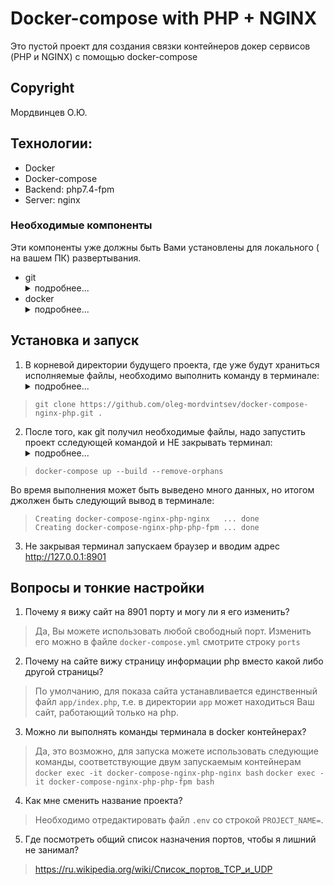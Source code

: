 # Docker-compose with PHP + NGINX
Это пустой проект для создания связки контейнеров докер сервисов (PHP и NGINX) с помощью docker-compose

## Copyright
Мордвинцев О.Ю.  

## Технологии:
- Docker
- Docker-compose
- Backend: php7.4-fpm
- Server: nginx

### Необходимые компоненты
Эти компоненты уже должны быть Вами установлены для локального ( на вашем ПК) развертывания.
- git <details>
        <summary>подробнее...</summary>
        Необходим для клонирования репозитория, хотя вы можете и скачать архивом.<br/>
        Для Windows git доступен тут https://git-scm.com/<br/>
        Для Linux от root выполнить установку. Для Debian подобных (Ubuntu) `apt install git` 
        или Для Red Hat подобных (CentOS) `yum install git`<br/>
        Если Вы не root, то попробуйте команду `sudo -i`, которая поможет выполнить команды Выше от root.
    </details>
- docker <details>
        <summary>подробнее...</summary>
        Для создания контейнеров с нужными сервисами. Сразу содержит и docker-compose, т.е. отдельно установки 
        не требует.<br/>
        Для Windows docker доступен тут https://www.docker.com/<br/>
        Для Linux от root выполнить установку. Для Debian подобных (Ubuntu) `apt install docker`
        или Для Red Hat подобных (CentOS) `yum install docker`<br/>
        Если Вы не root, то попробуйте команду `sudo -i`, которая поможет выполнить команды Выше от root.<br/>
        Так же стоит обратить внимание на инструкцию по установке https://losst.ru/ustanovka-docker-na-ubuntu-16-04
    </details>


## Установка и запуск
1) В корневой директории будущего проекта, где уже будут храниться исполняемые файлы, необходимо выполнить команду в терминале:
    <details>
        <summary>подробнее...</summary>
        - Если Вы в Windows, и устанавливали git по вышеуказанной ссылке со значениями по умолчанию, 
        то в любой директории проводника в контекстном меню есть пункт "Git BASH Here".<br/>
        - Если Вы в Windows, то можете в проводнике перейти в нужную директорию, зажать Shift и правую кнопку мыши, 
        где в контекстном меню будет пункт "Открыть окно CMD здесь" или "Открыть окно PowerShell здесь".<br/>
        - Если Вы в Linux, то, скорее всего, Вы знаете, что делать, используйте команду "cd" в терминале для перехода 
        в директорию Вашего нового проекта.<br/>
        - Обратите внимание на точку в конце, она означает, что файлы скачаются в директорию, из которой
        выполняется команда. Если Вы находитесь в директории проекта, но хотите установить в под директорию,
        то используйте вместо точки название/путь до вложенной директории, к примеру:<br/>
        `git clone https://github.com/oleg-mordvintsev/docker-compose-nginx-php.git directoryInner/directory`
    </details>
    
>`git clone https://github.com/oleg-mordvintsev/docker-compose-nginx-php.git .`  

2) После того, как git получил необходимые файлы, надо запустить проект сследующей командой и НЕ закрывать терминал:
    <details>
        <summary>подробнее...</summary>
        - up - Создать и запустить контейнеры<br/>
        - --build - Создать или пересоздать контейнеры<br/>
        - --remove-orphans - Удаляем контейнеры с сервисами проекта, которых нет в Compose файле
    </details>

>`docker-compose up --build --remove-orphans`  

Во время выполнения может быть выведено много данных, но итогом джолжен быть следующий вывод в терминале:

> `Creating docker-compose-nginx-php-nginx   ... done`  
> `Creating docker-compose-nginx-php-php-fpm ... done`  

3) Не закрывая терминал запускаем браузер и вводим адрес http://127.0.0.1:8901

## Вопросы и тонкие настройки

1) Почему я вижу сайт на 8901 порту и могу ли я его изменить?
> Да, Вы можете использовать любой свободный порт. Изменить его можно в файле `docker-compose.yml` 
смотрите строку `ports`

2) Почему на сайте вижу страницу информации php вместо какой либо другой страницы?
> По умолчанию, для показа сайта устанавливается единственный файл `app/index.php`, т.е. в директории `app` может 
находиться Ваш сайт, работающий только на php.

3) Можно ли выполнять команды терминала в docker контейнерах?
> Да, это возможно, для запуска можете использовать следующие команды, соответствующие двум запускаемым контейнерам
`docker exec -it docker-compose-nginx-php-nginx bash`
`docker exec -it docker-compose-nginx-php-php-fpm bash`

4) Как мне сменить название проекта?
> Необходимо отредактировать файл `.env` со строкой `PROJECT_NAME=`.

5) Где посмотреть общий список назначения портов, чтобы я лишний не занимал?
> https://ru.wikipedia.org/wiki/Список_портов_TCP_и_UDP
